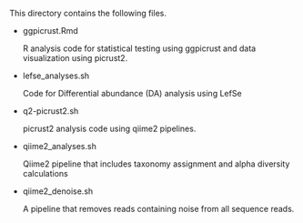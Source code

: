 This directory contains the following files.

- ggpicrust.Rmd

  R analysis code for statistical testing using ggpicrust and data visualization using picrust2.

- lefse_analyses.sh
  
  Code for Differential abundance (DA) analysis using LefSe

  
- q2-picrust2.sh
  
  picrust2 analysis code using qiime2 pipelines.

- qiime2_analyses.sh

  Qiime2 pipeline that includes taxonomy assignment and alpha diversity calculations

- qiime2_denoise.sh

  A pipeline that removes reads containing noise from all sequence reads.
